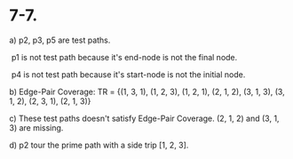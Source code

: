 # 7-7.

a) p2, p3, p5 are test paths.

​	p1 is not test path because it's end-node is not the final node.

​	p4 is not test path because it's start-node is not the initial node.

b) Edge-Pair Coverage: TR = {(1, 3, 1), (1, 2, 3), (1, 2, 1), (2, 1, 2), (3, 1, 3), (3, 1, 2), (2, 3, 1), (2, 1, 3)}

c) These test paths doesn't satisfy Edge-Pair Coverage. (2, 1, 2) and (3, 1, 3) are missing.

d) p2 tour the prime path with a side trip [1, 2, 3].